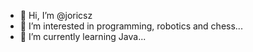 - 👋 Hi, I’m @joricsz
- 👀 I’m interested in programming, robotics and chess...
- 🌱 I’m currently learning Java...

<!---
joricsz/joricsz is a ✨ special ✨ repository because its `README.md` (this file) appears on your GitHub profile.
You can click the Preview link to take a look at your changes.
--->
